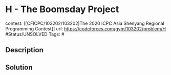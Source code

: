 # H - The Boomsday Project

contest: [[CFICPC/103202/103202|The 2020 ICPC Asia Shenyang Regional Programming Contest]]
url: https://codeforces.com/gym/103202/problem/H
#Status/UNSOLVED
Tags: #

## Description

## Solution

